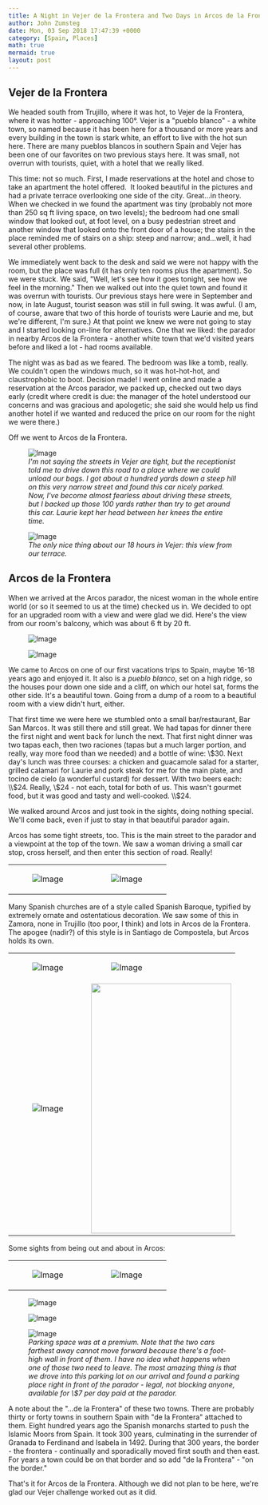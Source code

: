 ```yaml
---
title: A Night in Vejer de la Frontera and Two Days in Arcos de la Frontera
author: John Zumsteg
date: Mon, 03 Sep 2018 17:47:39 +0000
category: [Spain, Places]
math: true
mermaid: true
layout: post
---
```

<h2>Vejer de la Frontera</h2>
We headed south from Trujillo, where it was hot, to Vejer de la Frontera, where it was hotter - approaching 100°. Vejer is a "pueblo blanco" - a white town, so named because it has been here for a thousand or more years and every building in the town is stark white, an effort to live with the hot sun here. There are many pueblos blancos in southern Spain and Vejer has been one of our favorites on two previous stays here. It was small, not overrun with tourists, quiet, with a hotel that we really liked.

This time: not so much. First, I made reservations at the hotel and chose to take an apartment the hotel offered.  It looked beautiful in the pictures and had a private terrace overlooking one side of the city. Great...in theory. When we checked in we found the apartment was tiny (probably not more than 250 sq ft living space, on two levels); the bedroom had one small window that looked out, at foot level, on a busy pedestrian street and another window that looked onto the front door of a house; the stairs in the place reminded me of stairs on a ship: steep and narrow; and...well, it had several other problems.

We immediately went back to the desk and said we were not happy with the room, but the place was full (it has only ten rooms plus the apartment). So we were stuck. We said, "Well, let's see how it goes tonight, see how we feel in the morning." Then we walked out into the quiet town and found it was overrun with tourists. Our previous stays here were in September and now, in late August, tourist season was still in full swing. It was awful. (I am, of course, aware that two of this horde of tourists were Laurie and me, but we're different, I'm sure.) At that point we knew we were not going to stay and I started looking on-line for alternatives. One that we liked: the parador in nearby Arcos de la Frontera - another white town that we'd visited years before and liked a lot - had rooms available.

The night was as bad as we feared. The bedroom was like a tomb, really. We couldn't open the windows much, so it was hot-hot-hot, and claustrophobic to boot. Decision made! I went online and made a reservation at the Arcos parador, we packed up, checked out two days early (credit where credit is due: the manager of the hotel understood our concerns and was gracious and apologetic; she said she would help us find another hotel if we wanted and reduced the price on our room for the night we were there.)

Off we went to Arcos de la Frontera.

<figure>
	<img class = "landscape" src="{{"/assets/images/2018/09/DSC04920.jpg" | prepend: site.baseurl  }}" alt="Image" />
	<figcaption><em>I'm not saying the streets in Vejer are tight, but the receptionist told me to drive down this road to a place where we could unload our bags. I got about a hundred yards down a steep hill on this very narrow street and found this car nicely parked. Now, I've become almost fearless about driving these streets, but I backed up those 100 yards rather than try to get around this car. Laurie kept her head between her knees the entire time.</em></figcaption>
</figure>



<figure class = "landscape">
	<img class = "landscape" src="{{"/assets/images/2018/09/DSC04925.jpg" | prepend: site.baseurl  }}" alt="Image" />
	<figcaption><em>The only nice thing about our 18 hours in Vejer: this view from our terrace.</em></figcaption>
</figure>


<h2>Arcos de la Frontera</h2>
When we arrived at the Arcos parador, the nicest woman in the whole entire world (or so it seemed to us at the time) checked us in. We decided to opt for an upgraded room with a view and were glad we did. Here's the view from our room's balcony, which was about 6 ft by 20 ft.

<figure class = "landscape">
	<img class = "landscape" src="{{"/assets/images/2018/09/DSC04940.jpg" | prepend: site.baseurl  }}" alt="Image" />
	<figcaption></figcaption>
</figure>

 <figure>
	<img class = "landscape" src="{{"/assets/images/2018/09/DSC04935.jpg" | prepend: site.baseurl  }}" alt="Image" />
	<figcaption></figcaption>
</figure>



We came to Arcos on one of our first vacations trips to Spain, maybe 16-18 years ago and enjoyed it. It also is a *pueblo blanco*, set on a high ridge, so the houses pour down one side and a cliff, on which our hotel sat, forms the other side. It's a beautiful town. Going from a dump of a room to a beautiful room with a view didn't hurt, either.

That first time we were here we stumbled onto a small bar/restaurant, Bar San Marcos. It was still there and still great. We had tapas for dinner there the first night and went back for lunch the next. That first night dinner was two tapas each, then two raciones (tapas but a much larger portion, and really, way more food than we needed) and a bottle of wine: \\$30. Next day's lunch was three courses: a chicken and guacamole salad for a starter, grilled calamari for Laurie and pork steak for me for the main plate, and tocino de cielo (a wonderful custard) for dessert. With two beers each: \\$24. Really, \\$24 - not each, total for both of us. This wasn't gourmet food, but it was good and tasty and well-cooked. \\$24.

We walked around Arcos and just took in the sights, doing nothing special. We'll come back, even if just to stay in that beautiful parador again.

Arcos has some tight streets, too. This is the main street to the parador and a viewpoint at the top of the town. We saw a woman driving a small car stop, cross herself, and then enter this section of road. Really!
<table>
<tbody>
<tr>
<td><figure class = "portrait">
	<img class = "portrait" src="{{"/assets/images/2018/09/DSC04945.jpg" | prepend: site.baseurl  }}" alt="Image" />
	<figcaption></figcaption>
</figure>

</td>
<td><figure class = "portrait">
	<img class = "portrait" src="{{"/assets/images/2018/09/DSC04946.jpg" | prepend: site.baseurl  }}" alt="Image" />
	<figcaption></figcaption>
</figure>

</td>
</tr>
</tbody>
</table>
Many Spanish churches are of a style called Spanish Baroque, typified by extremely ornate and ostentatious decoration. We saw some of this in Zamora, none in Trujillo (too poor, I think) and lots in Arcos de la Frontera. The apogee (nadir?) of this style is in Santiago de Compostela, but Arcos holds its own.
<table>
<tbody>
<tr>
<td><figure class = "portrait">
	<img class = "portrait" src="{{"/assets/images/2018/09/DSC04998.jpg" | prepend: site.baseurl  }}" alt="Image" />
	<figcaption></figcaption>
</figure>

</td>
<td><figure class = "portrait">
	<img class = "portrait" src="{{"/assets/images/2018/09/DSC04977.jpg" | prepend: site.baseurl  }}" alt="Image" />
	<figcaption></figcaption>
</figure>

</td>
</tr>
<tr>
<td><figure class = "portrait">
	<img class = "portrait" src="{{"/assets/images/2018/09/DSC04992.jpg" | prepend: site.baseurl  }}" alt="Image" />
	<figcaption></figcaption>
</figure>

</td>
<td><img class="aligncenter size-full wp-image-5790" src="http:/assets/images/2018/09/DSC05000.jpg" alt="" width="281" height="500" /></td>
</tr>
</tbody>
</table>
Some sights from being out and about in Arcos:
<table>
<tbody>
<tr>
<td><figure class = "portrait">
	<img class = "portrait" src="{{"/assets/images/2018/09/DSC04950.jpg" | prepend: site.baseurl  }}" alt="Image" />
	<figcaption></figcaption>
</figure>

</td>
<td><figure class = "portrait">
	<img class = "portrait" src="{{"/assets/images/2018/09/DSC04953.jpg" | prepend: site.baseurl  }}" alt="Image" />
	<figcaption></figcaption>
</figure>

</td>
</tr>
</tbody>
</table>
<figure class = "landscape">
	<img class = "landscape" src="{{"/assets/images/2018/09/DSC04952-1.jpg" | prepend: site.baseurl  }}" alt="Image" />
	<figcaption></figcaption>
</figure>


<figure class = "landscape">
	<img class = "landscape" src="{{"/assets/images/2018/09/DSC04961.jpg" | prepend: site.baseurl  }}" alt="Image" />
	<figcaption></figcaption>
</figure>



<figure class = "landscape">
	<img class = "landscape" src="{{"/assets/images/2018/09/DSC05028.jpg" | prepend: site.baseurl  }}" alt="Image" />
	<figcaption><em>Parking space was at a premium. Note that the two cars farthest away cannot move forward because there's a foot-high wall in front of them. I have no idea what happens when one of those two need to leave. The most amazing thing is that we drove into this parking lot on our arrival and found a parking place right in front of the parador - legal, not blocking anyone, available for \$7 per day paid at the parador.</em></figcaption>
</figure>



A note about the "...de la Frontera" of these two towns. There are probably thirty or forty towns in southern Spain with "de la Frontera" attached to them. Eight hundred years ago the Spanish monarchs started to push the Islamic Moors from Spain. It took 300 years, culminating in the surrender of Granada to Ferdinand and Isabela in 1492. During that 300 years, the border - the frontera - continually and sporadically moved first south and then east. For years a town could be on that border and so add "de la Frontera" - "on the border."

That's it for Arcos de la Frontera. Although we did not plan to be here, we're glad our Vejer challenge worked out as it did.
